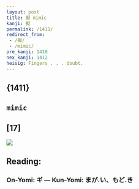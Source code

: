 ```yaml
---
layout: post
title: 擬 mimic
kanji: 擬
permalink: /1411/
redirect_from:
 - /擬/
 - /mimic/
pre_kanji: 1410
nex_kanji: 1412
heisig: Fingers . . . doubt.
---
```


## {1411}

## `mimic`

## [17]

<div class="stroke"><img src="E693AC.png" /></div>

## Reading:

### On-Yomi: ギ &mdash; Kun-Yomi: まが.い、もど.き
